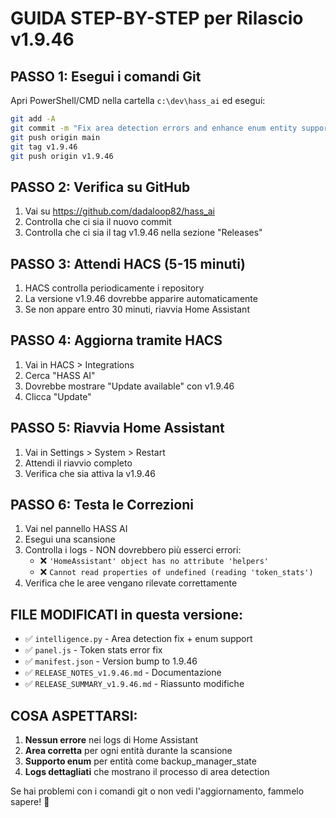 # GUIDA STEP-BY-STEP per Rilascio v1.9.46

## PASSO 1: Esegui i comandi Git
Apri PowerShell/CMD nella cartella `c:\dev\hass_ai` ed esegui:

```bash
git add -A
git commit -m "Fix area detection errors and enhance enum entity support in v1.9.46"
git push origin main
git tag v1.9.46
git push origin v1.9.46
```

## PASSO 2: Verifica su GitHub
1. Vai su https://github.com/dadaloop82/hass_ai
2. Controlla che ci sia il nuovo commit
3. Controlla che ci sia il tag v1.9.46 nella sezione "Releases"

## PASSO 3: Attendi HACS (5-15 minuti)
1. HACS controlla periodicamente i repository
2. La versione v1.9.46 dovrebbe apparire automaticamente
3. Se non appare entro 30 minuti, riavvia Home Assistant

## PASSO 4: Aggiorna tramite HACS
1. Vai in HACS > Integrations
2. Cerca "HASS AI"
3. Dovrebbe mostrare "Update available" con v1.9.46
4. Clicca "Update"

## PASSO 5: Riavvia Home Assistant
1. Vai in Settings > System > Restart
2. Attendi il riavvio completo
3. Verifica che sia attiva la v1.9.46

## PASSO 6: Testa le Correzioni
1. Vai nel pannello HASS AI
2. Esegui una scansione
3. Controlla i logs - NON dovrebbero più esserci errori:
   - ❌ `'HomeAssistant' object has no attribute 'helpers'`
   - ❌ `Cannot read properties of undefined (reading 'token_stats')`
4. Verifica che le aree vengano rilevate correttamente

## FILE MODIFICATI in questa versione:
- ✅ `intelligence.py` - Area detection fix + enum support
- ✅ `panel.js` - Token stats error fix  
- ✅ `manifest.json` - Version bump to 1.9.46
- ✅ `RELEASE_NOTES_v1.9.46.md` - Documentazione
- ✅ `RELEASE_SUMMARY_v1.9.46.md` - Riassunto modifiche

## COSA ASPETTARSI:
1. **Nessun errore** nei logs di Home Assistant
2. **Area corretta** per ogni entità durante la scansione
3. **Supporto enum** per entità come backup_manager_state
4. **Logs dettagliati** che mostrano il processo di area detection

Se hai problemi con i comandi git o non vedi l'aggiornamento, fammelo sapere! 🚀

